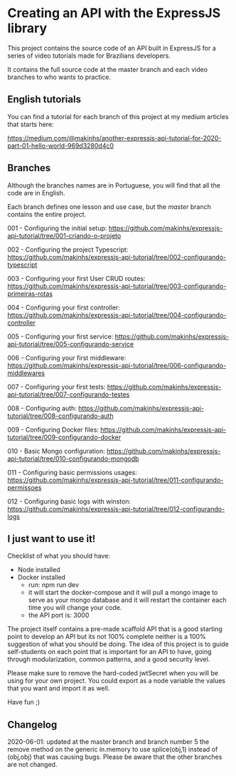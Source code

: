 # Creating an API with the ExpressJS library

This project contains the source code of an API built in ExpressJS for a series of video tutorials made for Brazilians developers.

It contains the full source code at the master branch and each video branches to who wants to practice.

## English tutorials

You can find a tutorial for each branch of this project at my medium articles that starts here:

https://medium.com/@makinhs/another-expressjs-api-tutorial-for-2020-part-01-hello-world-969d3280d4c0

## Branches

Although the branches names are in Portuguese, you will find that all the code are in English.

Each branch defines one lesson and use case, but the *master* branch contains the entire project.

001 - Configuring the initial setup: https://github.com/makinhs/expressjs-api-tutorial/tree/001-criando-o-projeto

002 - Configuring the project Typescript: https://github.com/makinhs/expressjs-api-tutorial/tree/002-configurando-typescript

003 - Configuring your first User CRUD routes: https://github.com/makinhs/expressjs-api-tutorial/tree/003-configurando-primeiras-rotas

004 - Configuring your first controller: https://github.com/makinhs/expressjs-api-tutorial/tree/004-configurando-controller

005 - Configuring your first service: https://github.com/makinhs/expressjs-api-tutorial/tree/005-configurando-service

006 - Configuring your first middleware: https://github.com/makinhs/expressjs-api-tutorial/tree/006-configurando-middlewares

007 - Configuring your first tests: https://github.com/makinhs/expressjs-api-tutorial/tree/007-configurando-testes

008 - Configuring auth: https://github.com/makinhs/expressjs-api-tutorial/tree/008-configurando-auth

009 - Configuring Docker files: https://github.com/makinhs/expressjs-api-tutorial/tree/009-configurando-docker

010 - Basic Mongo configuration: https://github.com/makinhs/expressjs-api-tutorial/tree/010-configurando-mongodb

011 - Configuring basic permissions usages: https://github.com/makinhs/expressjs-api-tutorial/tree/011-configurando-permissoes

012 - Configuring basic logs with winston: https://github.com/makinhs/expressjs-api-tutorial/tree/012-configurando-logs

## I just want to use it!

Checklist of what you should have:

- Node installed
- Docker installed
    - run: npm run dev
    - it will start the docker-compose and it will pull a mongo image to serve as your mongo database and it will restart the container each time you will change your code.
    - the API port is: 3000
    
The project itself contains a pre-made scaffold API that is a good starting point to develop an API but its not 100% complete neither is a 100% suggestion of what you should be doing. The idea of this
project is to guide self-students on each point that is important for an API to have, going through 
modularization, common patterns, and a good security level.

Please make sure to remove the hard-coded jwtSecret when you will be using for your own project. You could export as a node variable the values that you want and import it as well.

Have fun ;)

## Changelog

2020-06-01: updated at the master branch and branch number 5 the remove method on the generic in.memory to use splice(obj,1) instead of (obj,obj) that was causing bugs. Please be aware that the other branches are not changed.
